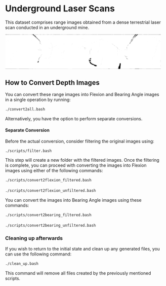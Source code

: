 # Underground Laser Scans

This dataset comprises range images obtained from a dense terrestrial laser scan conducted in an underground mine.

<img src="range/0005.png" alt="Depth Image" width="800"/>

## How to Convert Depth Images

You can convert these range images into Flexion and Bearing Angle images in a single operation by running:

```bash
./convert2all.bash
```
Alternatively, you have the option to perform separate conversions.

#### Separate Conversion

Before the actual conversion, consider filtering the original images using:

```bash
./scripts/filter.bash
```
This step will create a new folder with the filtered images. Once the filtering is complete, you can proceed with converting the images into Flexion images using either of the following commands:

```bash
./scripts/convert2flexion_filtered.bash

./scripts/convert2flexion_unfiltered.bash
```
You can convert the images into Bearing Angle images using these commands:

```bash
./scripts/convert2bearing_filtered.bash

./scripts/convert2bearing_unfiltered.bash
```

### Cleaning up afterwards

If you wish to return to the initial state and clean up any generated files, you can use the following command:

```bash
./clean_up.bash
```
This command will remove all files created by the previously mentioned scripts.
